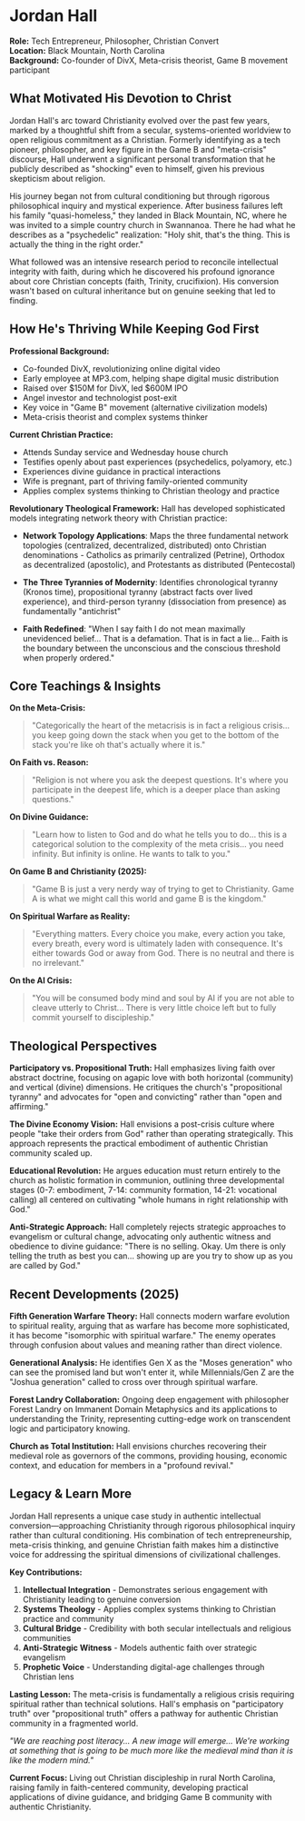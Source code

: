 # Jordan Hall

**Role:** Tech Entrepreneur, Philosopher, Christian Convert  
**Location:** Black Mountain, North Carolina  
**Background:** Co-founder of DivX, Meta-crisis theorist, Game B movement participant  

## What Motivated His Devotion to Christ

Jordan Hall's arc toward Christianity evolved over the past few years, marked by a thoughtful shift from a secular, systems-oriented worldview to open religious commitment as a Christian. Formerly identifying as a tech pioneer, philosopher, and key figure in the Game B and "meta-crisis" discourse, Hall underwent a significant personal transformation that he publicly described as "shocking" even to himself, given his previous skepticism about religion.

His journey began not from cultural conditioning but through rigorous philosophical inquiry and mystical experience. After business failures left his family "quasi-homeless," they landed in Black Mountain, NC, where he was invited to a simple country church in Swannanoa. There he had what he describes as a "psychedelic" realization: "Holy shit, that's the thing. This is actually the thing in the right order."

What followed was an intensive research period to reconcile intellectual integrity with faith, during which he discovered his profound ignorance about core Christian concepts (faith, Trinity, crucifixion). His conversion wasn't based on cultural inheritance but on genuine seeking that led to finding.

## How He's Thriving While Keeping God First

**Professional Background:**
- Co-founded DivX, revolutionizing online digital video
- Early employee at MP3.com, helping shape digital music distribution
- Raised over $150M for DivX, led $600M IPO
- Angel investor and technologist post-exit
- Key voice in "Game B" movement (alternative civilization models)
- Meta-crisis theorist and complex systems thinker

**Current Christian Practice:**
- Attends Sunday service and Wednesday house church
- Testifies openly about past experiences (psychedelics, polyamory, etc.)
- Experiences divine guidance in practical interactions
- Wife is pregnant, part of thriving family-oriented community
- Applies complex systems thinking to Christian theology and practice

**Revolutionary Theological Framework:**
Hall has developed sophisticated models integrating network theory with Christian practice:

- **Network Topology Applications**: Maps the three fundamental network topologies (centralized, decentralized, distributed) onto Christian denominations - Catholics as primarily centralized (Petrine), Orthodox as decentralized (apostolic), and Protestants as distributed (Pentecostal)

- **The Three Tyrannies of Modernity**: Identifies chronological tyranny (Kronos time), propositional tyranny (abstract facts over lived experience), and third-person tyranny (dissociation from presence) as fundamentally "antichrist"

- **Faith Redefined**: "When I say faith I do not mean maximally unevidenced belief... That is a defamation. That is in fact a lie... Faith is the boundary between the unconscious and the conscious threshold when properly ordered."

## Core Teachings & Insights

**On the Meta-Crisis:**
> "Categorically the heart of the metacrisis is in fact a religious crisis... you keep going down the stack when you get to the bottom of the stack you're like oh that's actually where it is."

**On Faith vs. Reason:**
> "Religion is not where you ask the deepest questions. It's where you participate in the deepest life, which is a deeper place than asking questions."

**On Divine Guidance:**
> "Learn how to listen to God and do what he tells you to do... this is a categorical solution to the complexity of the meta crisis... you need infinity. But infinity is online. He wants to talk to you."

**On Game B and Christianity (2025):**
> "Game B is just a very nerdy way of trying to get to Christianity. Game A is what we might call this world and game B is the kingdom."

**On Spiritual Warfare as Reality:**
> "Everything matters. Every choice you make, every action you take, every breath, every word is ultimately laden with consequence. It's either towards God or away from God. There is no neutral and there is no irrelevant."

**On the AI Crisis:**
> "You will be consumed body mind and soul by AI if you are not able to cleave utterly to Christ... There is very little choice left but to fully commit yourself to discipleship."

## Theological Perspectives

**Participatory vs. Propositional Truth:**
Hall emphasizes living faith over abstract doctrine, focusing on agapic love with both horizontal (community) and vertical (divine) dimensions. He critiques the church's "propositional tyranny" and advocates for "open and convicting" rather than "open and affirming."

**The Divine Economy Vision:**
Hall envisions a post-crisis culture where people "take their orders from God" rather than operating strategically. This approach represents the practical embodiment of authentic Christian community scaled up.

**Educational Revolution:**
He argues education must return entirely to the church as holistic formation in communion, outlining three developmental stages (0-7: embodiment, 7-14: community formation, 14-21: vocational calling) all centered on cultivating "whole humans in right relationship with God."

**Anti-Strategic Approach:**
Hall completely rejects strategic approaches to evangelism or cultural change, advocating only authentic witness and obedience to divine guidance: "There is no selling. Okay. Um there is only telling the truth as best you can... showing up are you try to show up as you are called by God."

## Recent Developments (2025)

**Fifth Generation Warfare Theory:**
Hall connects modern warfare evolution to spiritual reality, arguing that as warfare has become more sophisticated, it has become "isomorphic with spiritual warfare." The enemy operates through confusion about values and meaning rather than direct violence.

**Generational Analysis:**
He identifies Gen X as the "Moses generation" who can see the promised land but won't enter it, while Millennials/Gen Z are the "Joshua generation" called to cross over through spiritual warfare.

**Forest Landry Collaboration:**
Ongoing deep engagement with philosopher Forest Landry on Immanent Domain Metaphysics and its applications to understanding the Trinity, representing cutting-edge work on transcendent logic and participatory knowing.

**Church as Total Institution:**
Hall envisions churches recovering their medieval role as governors of the commons, providing housing, economic context, and education for members in a "profound revival."

## Legacy & Learn More

Jordan Hall represents a unique case study in authentic intellectual conversion—approaching Christianity through rigorous philosophical inquiry rather than cultural conditioning. His combination of tech entrepreneurship, meta-crisis thinking, and genuine Christian faith makes him a distinctive voice for addressing the spiritual dimensions of civilizational challenges.

**Key Contributions:**
1. **Intellectual Integration** - Demonstrates serious engagement with Christianity leading to genuine conversion
2. **Systems Theology** - Applies complex systems thinking to Christian practice and community
3. **Cultural Bridge** - Credibility with both secular intellectuals and religious communities
4. **Anti-Strategic Witness** - Models authentic faith over strategic evangelism
5. **Prophetic Voice** - Understanding digital-age challenges through Christian lens

**Lasting Lesson:** The meta-crisis is fundamentally a religious crisis requiring spiritual rather than technical solutions. Hall's emphasis on "participatory truth" over "propositional truth" offers a pathway for authentic Christian community in a fragmented world.

*"We are reaching post literacy... A new image will emerge... We're working at something that is going to be much more like the medieval mind than it is like the modern mind."*

**Current Focus:** Living out Christian discipleship in rural North Carolina, raising family in faith-centered community, developing practical applications of divine guidance, and bridging Game B community with authentic Christianity.
